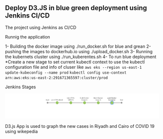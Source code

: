 ## Deploy D3.JS in blue green deployment using Jenkins CI/CD 


The project using Jenkins as CI/CD 

Runnig the application 

1- Building the docker image using ./run_docker.sh for blue and grean
2-pushing the images to dockerhub.io using ./upload_docker.sh
3- Running the kubernets cluster using ./run_kuberentes.sh
4- To run blue deployment 
   *Create a new stage to set current kubectl context to use the kubectl configuration file and info of cluser like 
   `aws eks --region us-east-1 update-kubeconfig --name prod`
     `kubectl config use-context arn:aws:eks:us-east-2:291671365597:cluster/prod`

Jenkins Stages 

![JENKINS](1.JPG)



D3.js App is used to graph the new cases in Riyadh and Cairo of COVID 19 using wikepedia 